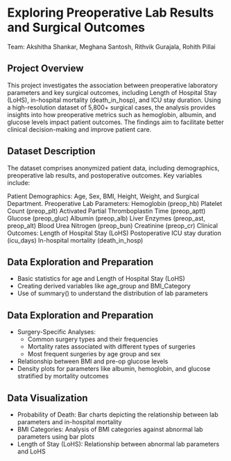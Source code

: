 # Exploring Preoperative Lab Results and Surgical Outcomes

Team: Akshitha Shankar, Meghana Santosh, Rithvik Gurajala, Rohith Pillai

## Project Overview
This project investigates the association between preoperative laboratory parameters and key surgical outcomes, including 
Length of Hospital Stay (LoHS), in-hospital mortality (death_in_hosp), and ICU stay duration. Using a high-resolution dataset of 5,800+ surgical cases, 
the analysis provides insights into how preoperative metrics such as hemoglobin, albumin, and glucose levels impact patient outcomes. 
The findings aim to facilitate better clinical decision-making and improve patient care.

## Dataset Description
The dataset comprises anonymized patient data, including demographics, preoperative lab results, and postoperative outcomes. Key variables include:

Patient Demographics: Age, Sex, BMI, Height, Weight, and Surgical Department.
Preoperative Lab Parameters:
Hemoglobin (preop_hb)
Platelet Count (preop_plt)
Activated Partial Thromboplastin Time (preop_aptt)
Glucose (preop_gluc)
Albumin (preop_alb)
Liver Enzymes (preop_ast, preop_alt)
Blood Urea Nitrogen (preop_bun)
Creatinine (preop_cr)
Clinical Outcomes:
Length of Hospital Stay (LoHS)
Postoperative ICU stay duration (icu_days)
In-hospital mortality (death_in_hosp)


## Data Exploration and Preparation 
- Basic statistics for age and Length of Hospital Stay (LoHS)
- Creating derived variables like age_group and BMI_Category
- Use of summary() to understand the distribution of lab parameters

## Data Exploration and Preparation 
- Surgery-Specific Analyses:
  - Common surgery types and their frequencies
  - Mortality rates associated with different types of surgeries
  - Most frequent surgeries by age group and sex
- Relationship between BMI and pre-op glucose levels
- Density plots for parameters like albumin, hemoglobin, and glucose stratified by mortality outcomes
  
## Data Visualization 
- Probability of Death: Bar charts depicting the relationship between lab parameters and in-hospital mortality
- BMI Categories: Analysis of BMI categories against abnormal lab parameters using bar plots
- Length of Stay (LoHS): Relationship between abnormal lab parameters and LoHS
   
